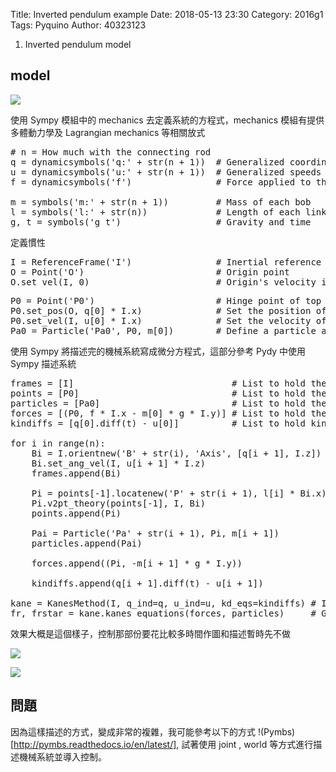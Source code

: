 Title: Inverted pendulum example
Date: 2018-05-13 23:30
Category: 2016g1
Tags: Pyquino
Author: 40323123


1. Inverted pendulum model

<!-- PELICAN_END_SUMMARY -->

model
---

![](https://github.com/coursemdetw/project_site_files/blob/gh-pages/files/pyquino/2dsimulation/pendulum.png?raw=true)


使用 Sympy 模組中的 mechanics 去定義系統的方程式，mechanics 模組有提供多體動力學及 Lagrangian mechanics 等相關放式

<pre class="brush: python">
# n = How much with the connecting rod
q = dynamicsymbols('q:' + str(n + 1))  # Generalized coordinates
u = dynamicsymbols('u:' + str(n + 1))  # Generalized speeds
f = dynamicsymbols('f')                # Force applied to the cart
    
m = symbols('m:' + str(n + 1))         # Mass of each bob
l = symbols('l:' + str(n))             # Length of each link
g, t = symbols('g t')                  # Gravity and time
</pre>

定義慣性

<pre class="brush: python">
I = ReferenceFrame('I')                # Inertial reference frame
O = Point('O')                         # Origin point
O.set_vel(I, 0)                        # Origin's velocity is zero
</pre>

<pre class="brush: python">
P0 = Point('P0')                       # Hinge point of top link
P0.set_pos(O, q[0] * I.x)              # Set the position of P0    
P0.set_vel(I, u[0] * I.x)              # Set the velocity of P0
Pa0 = Particle('Pa0', P0, m[0])        # Define a particle at P0
</pre>

使用 Sympy 將描述完的機械系統寫成微分方程式，這部分參考 Pydy 中使用 Sympy 描述系統

<pre class="brush: python">
frames = [I]                              # List to hold the n + 1 frames
points = [P0]                             # List to hold the n + 1 points
particles = [Pa0]                         # List to hold the n + 1 particles
forces = [(P0, f * I.x - m[0] * g * I.y)] # List to hold the n + 1 applied forces, including the input force, f
kindiffs = [q[0].diff(t) - u[0]]          # List to hold kinematic ODE's

for i in range(n):
    Bi = I.orientnew('B' + str(i), 'Axis', [q[i + 1], I.z])   # Create a new frame
    Bi.set_ang_vel(I, u[i + 1] * I.z)                         # Set angular velocity
    frames.append(Bi)                                         # Add it to the frames list

    Pi = points[-1].locatenew('P' + str(i + 1), l[i] * Bi.x)  # Create a new point
    Pi.v2pt_theory(points[-1], I, Bi)                         # Set the velocity
    points.append(Pi)                                         # Add it to the points list
    
    Pai = Particle('Pa' + str(i + 1), Pi, m[i + 1])           # Create a new particle
    particles.append(Pai)                                     # Add it to the particles list

    forces.append((Pi, -m[i + 1] * g * I.y))                  # Set the force applied at the point
        
    kindiffs.append(q[i + 1].diff(t) - u[i + 1])              # Define the kinematic ODE:  dq_i / dt - u_i = 0
    
kane = KanesMethod(I, q_ind=q, u_ind=u, kd_eqs=kindiffs) # Initialize the object
fr, frstar = kane.kanes_equations(forces, particles)     # Generate EoM's fr + frstar = 0
</pre>

效果大概是這個樣子，控制那部份要花比較多時間作圖和描述暫時先不做

![](https://github.com/coursemdetw/project_site_files/blob/gh-pages/files/pyquino/2dsimulation/inverted_pendulm.gif?raw=true)

![](https://github.com/coursemdetw/project_site_files/blob/gh-pages/files/pyquino/2dsimulation/inverted.png?raw=true)

問題
---

因為這樣描述的方式，變成非常的複雜，我可能參考以下的方式 !(Pymbs)[http://pymbs.readthedocs.io/en/latest/], 試著使用 joint , world 等方式進行描述機械系統並導入控制。 

